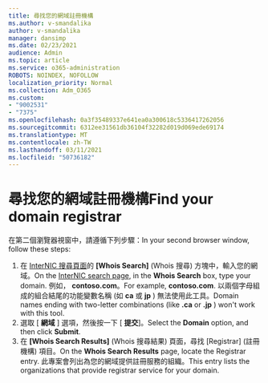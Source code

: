 ```yaml
---
title: 尋找您的網域註冊機構
ms.author: v-smandalika
author: v-smandalika
manager: dansimp
ms.date: 02/23/2021
audience: Admin
ms.topic: article
ms.service: o365-administration
ROBOTS: NOINDEX, NOFOLLOW
localization_priority: Normal
ms.collection: Adm_O365
ms.custom:
- "9002531"
- "7375"
ms.openlocfilehash: 0a3f35489337e641ea0a300618c5336417262056
ms.sourcegitcommit: 6312ee31561db36104f32282d019d069ede69174
ms.translationtype: MT
ms.contentlocale: zh-TW
ms.lasthandoff: 03/11/2021
ms.locfileid: "50736182"
---
```

# <a name="find-your-domain-registrar"></a><span data-ttu-id="cdb13-102">尋找您的網域註冊機構</span><span class="sxs-lookup"><span data-stu-id="cdb13-102">Find your domain registrar</span></span>

<span data-ttu-id="cdb13-103">在第二個瀏覽器視窗中，請遵循下列步驟：</span><span class="sxs-lookup"><span data-stu-id="cdb13-103">In your second browser window, follow these steps:</span></span>

1. <span data-ttu-id="cdb13-104">在 [InterNIC 搜尋頁面](https://lookup.icann.org/)的 **[Whois Search]** (Whois 搜尋) 方塊中，輸入您的網域。</span><span class="sxs-lookup"><span data-stu-id="cdb13-104">On the [InterNIC search page](https://lookup.icann.org/), in the **Whois Search** box, type your domain.</span></span> <span data-ttu-id="cdb13-105">例如， **contoso.com**。</span><span class="sxs-lookup"><span data-stu-id="cdb13-105">For example, **contoso.com**.</span></span> <span data-ttu-id="cdb13-106">以兩個字母組成的組合結尾的功能變數名稱 (如 **ca** 或 **jp** ) 無法使用此工具。</span><span class="sxs-lookup"><span data-stu-id="cdb13-106">Domain names ending with two-letter combinations (like **.ca** or **.jp** ) won't work with this tool.</span></span>
2. <span data-ttu-id="cdb13-107">選取 [ **網域** ] 選項，然後按一下 [ **提交**]。</span><span class="sxs-lookup"><span data-stu-id="cdb13-107">Select the **Domain** option, and then click **Submit**.</span></span>
3. <span data-ttu-id="cdb13-108">在 **[Whois Search Results]** (Whois 搜尋結果) 頁面，尋找 [Registrar] (註冊機構) 項目。</span><span class="sxs-lookup"><span data-stu-id="cdb13-108">On the **Whois Search Results** page, locate the Registrar entry.</span></span> <span data-ttu-id="cdb13-109">此專案會列出為您的網域提供註冊服務的組織。</span><span class="sxs-lookup"><span data-stu-id="cdb13-109">This entry lists the organizations that provide registrar service for your domain.</span></span>
